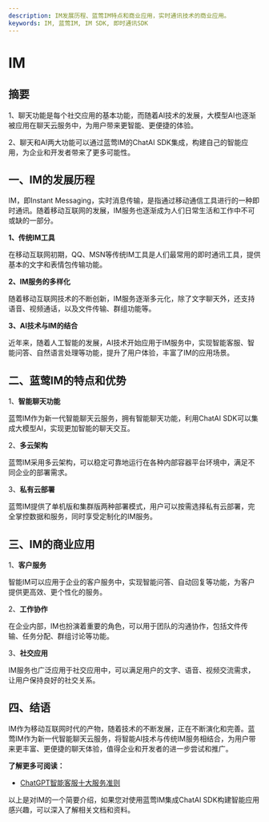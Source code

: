 ```yaml
---
description: IM发展历程、蓝莺IM特点和商业应用，实时通讯技术的商业应用。
keywords: IM, 蓝莺IM, IM SDK, 即时通讯SDK
---
```

# IM

## 摘要

1、聊天功能是每个社交应用的基本功能，而随着AI技术的发展，大模型AI也逐渐被应用在聊天云服务中，为用户带来更智能、更便捷的体验。

2、聊天和AI两大功能可以通过蓝莺IM的ChatAI SDK集成，构建自己的智能应用，为企业和开发者带来了更多可能性。

## 一、IM的发展历程

IM，即Instant Messaging，实时消息传输，是指通过移动通信工具进行的一种即时通讯。随着移动互联网的发展，IM服务也逐渐成为人们日常生活和工作中不可或缺的一部分。

**1、传统IM工具**

在移动互联网初期，QQ、MSN等传统IM工具是人们最常用的即时通讯工具，提供基本的文字和表情包传输功能。

**2、IM服务的多样化**

随着移动互联网技术的不断创新，IM服务逐渐多元化，除了文字聊天外，还支持语音、视频通话，以及文件传输、群组功能等。

**3、AI技术与IM的结合**

近年来，随着人工智能的发展，AI技术开始应用于IM服务中，实现智能客服、智能问答、自然语言处理等功能，提升了用户体验，丰富了IM的应用场景。

## 二、蓝莺IM的特点和优势

1、**智能聊天功能**

蓝莺IM作为新一代智能聊天云服务，拥有智能聊天功能，利用ChatAI SDK可以集成大模型AI，实现更加智能的聊天交互。

2、**多云架构**

蓝莺IM采用多云架构，可以稳定可靠地运行在各种内部容器平台环境中，满足不同企业的部署需求。

3、**私有云部署**

蓝莺IM提供了单机版和集群版两种部署模式，用户可以按需选择私有云部署，完全掌控数据和服务，同时享受定制化的IM服务。

## 三、IM的商业应用

1、**客户服务**

智能IM可以应用于企业的客户服务中，实现智能问答、自动回复等功能，为客户提供更高效、更个性化的服务。

2、**工作协作**

在企业内部，IM也扮演着重要的角色，可以用于团队的沟通协作，包括文件传输、任务分配、群组讨论等功能。

3、**社交应用**

IM服务也广泛应用于社交应用中，可以满足用户的文字、语音、视频交流需求，让用户保持良好的社交关系。

## 四、结语

IM作为移动互联网时代的产物，随着技术的不断发展，正在不断演化和完善。蓝莺IM作为新一代智能聊天云服务，将智能AI技术与传统IM服务相结合，为用户带来更丰富、更便捷的聊天体验，值得企业和开发者的进一步尝试和推广。

**了解更多可阅读：**
- [ChatGPT智能客服十大服务准则](https://docs.lanyingim.com/articles/product-and-technologies/chatgpt-intelligent-customer-service-ten-service-guidelines.html)

以上是对IM的一个简要介绍，如果您对使用蓝莺IM集成ChatAI SDK构建智能应用感兴趣，可以深入了解相关文档和资料。